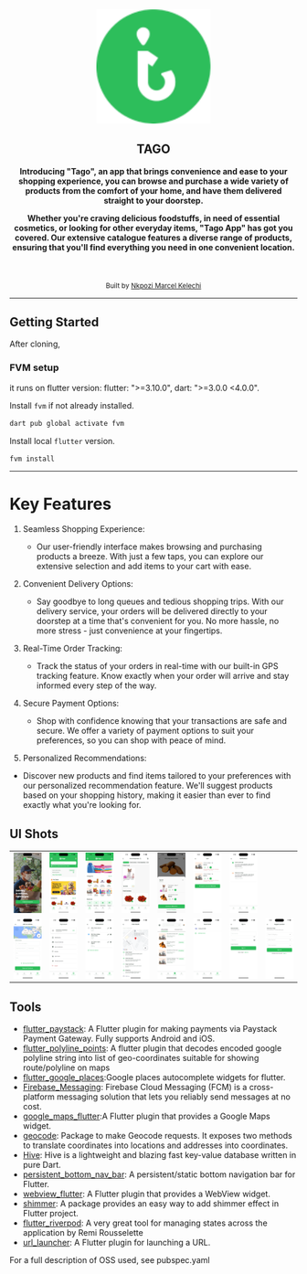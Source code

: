 <div align="center">
   <img src="./assets/images/logo_large.png" width="200" height="200" color="0xFF2676FC"/>

## TAGO

<strong> Introducing "Tago", an app that brings convenience and ease to your shopping experience, you can browse and purchase a wide variety of products from the comfort of your home, and have them delivered straight to your doorstep.

Whether you're craving delicious foodstuffs, in need of essential cosmetics, or looking for other everyday items, "Tago App" has got you covered. Our extensive catalogue features a diverse range of products, ensuring that you'll find everything you need in one convenient location.</strong>

<br/>
<!-- <a href='https://apps.apple.com/ng/app/connect-me-digital-identity/id6478838388'><img alt='Download on the App Store' src='./screenshots/app_store.png' height='36px'/></a>
<a href='https://play.google.com/store/apps/details?id=com.capturedHeart.connectMe'><img alt='Get it on Google Play' src='./screenshots/google_play.png' height='36px'/></a> -->

<sub>Built by <a href="https://twitter.com/_Captured_Heart">Nkpozi Marcel Kelechi</a></sub>
<br />

<!-- ## AN INTRO VIDEO OF THE APP -->

<!-- https://github.com/Captured-Heart/connect_me/assets/69226443/63c2abe0-4c5f-4151-9f9a-77beb289a4b7 -->

<!-- <i><h3 style="color: green">You can download the apk directly from my firebase distribution console <a href="https://appdistribution.firebase.dev/i/e5a7b73fefe2dd61">LearnGual Assessment</a></h3></i> -->

</div>

---

## Getting Started

After cloning,

### FVM setup

it runs on flutter version: flutter: ">=3.10.0", dart: ">=3.0.0 <4.0.0".

Install `fvm` if not already installed.

```bash
dart pub global activate fvm
```

Install local `flutter` version.

```bash
fvm install
```

---

# Key Features

1. Seamless Shopping Experience:

   - Our user-friendly interface makes browsing and purchasing products a breeze. With just a few taps, you can explore our extensive selection and add items to your cart with ease.

2. Convenient Delivery Options:

   - Say goodbye to long queues and tedious shopping trips. With our delivery service, your orders will be delivered directly to your doorstep at a time that's convenient for you. No more hassle, no more stress - just convenience at your fingertips.

3. Real-Time Order Tracking:

   - Track the status of your orders in real-time with our built-in GPS tracking feature. Know exactly when your order will arrive and stay informed every step of the way.

4. Secure Payment Options:

   - Shop with confidence knowing that your transactions are safe and secure. We offer a variety of payment options to suit your preferences, so you can shop with peace of mind.

5. Personalized Recommendations:

- Discover new products and find items tailored to your preferences with our personalized recommendation feature. We'll suggest products based on your shopping history, making it easier than ever to find exactly what you're looking for.

## UI Shots

<div style="text-align: center">
  <table>
    <tr>
      <td style="text-align: center">
        <img src="./screenshots/tago_onboarding.png" width="800" />
      </td>
      <td style="text-align: center">
        <img src="./screenshots/tago_homescreen.png" width="800" />
      </td>
      <td style="text-align: center">
        <img src="./screenshots/tago_homescreen_2.png" width="800" />
      </td>
       <td style="text-align: center">
        <img src="./screenshots/tago_categories.png" width="800" />
      </td>
      <td style="text-align: center">
        <img src="./screenshots/tago_mini_cart.png" width="800" />
      </td>
      <td style="text-align: center">
        <img src="./screenshots/tago_full_cart.png" width="800" />
      </td>
       <td style="text-align: center">
        <img src="./screenshots/tago_notifications.png" width="800" />
      </td>
<!--        <td style="text-align: center">
        <img src="./screenshots/themes.PNG" width="800" />
      </td> -->
    </tr>
    <tr>
       <td style="text-align: center">
        <img src="./screenshots/tago_account.png" width="800" />
      </td>
      <td style="text-align: center">
        <img src="./screenshots/tago_account_2.png" width="800" />
      </td>
      <td style="text-align: center">
        <img src="./screenshots/tago_address_book.png" width="800" />
      </td>
       <td style="text-align: center">
        <img src="./screenshots/tago_order_screen.png" width="800" />
      </td>
      <td style="text-align: center">
        <img src="./screenshots/tago_orders.png" width="800" />
      </td>
      <td style="text-align: center">
        <img src="./screenshots/tago_payments.png" width="800" />
      </td>
       <td style="text-align: center">
        <img src="./screenshots/tago_sign_in.png" width="800" />
      </td>
       <td style="text-align: center">
        <img src="./screenshots/tago_suggest_product.png" width="800" />
      </td>
    </tr> 
  </table>
</div>

## Tools

- [flutter_paystack](https://pub.dev/packages/flutter_paystack): A Flutter plugin for making payments via Paystack Payment Gateway. Fully supports Android and iOS.
- [flutter_polyline_points](https://pub.dev/packages/flutter_polyline_points): A flutter plugin that decodes encoded google polyline string into list of geo-coordinates suitable for showing route/polyline on maps
- [flutter_google_places](https://pub.dev/packages/flutter_google_places):Google places autocomplete widgets for flutter.
- [Firebase_Messaging](https://pub.dev/packages/firebase_messaging): Firebase Cloud Messaging (FCM) is a cross-platform messaging solution that lets you reliably send messages at no cost.
- [ google_maps_flutter](https://pub.dev/packages/google_maps_flutter):A Flutter plugin that provides a Google Maps widget.
- [geocode](https://pub.dev/packages/geocode): Package to make Geocode requests. It exposes two methods to translate coordinates into locations and addresses into coordinates.
- [Hive](https://pub.dev/packages/hive): Hive is a lightweight and blazing fast key-value database written in pure Dart.
- [persistent_bottom_nav_bar](https://pub.dev/packages/persistent_bottom_nav_bar): A persistent/static bottom navigation bar for Flutter.
- [webview_flutter](https://pub.dev/packages/webview_flutter): A Flutter plugin that provides a WebView widget.
- [shimmer](https://pub.dev/packages/shimmer): A package provides an easy way to add shimmer effect in Flutter project.
- [flutter_riverpod](https://pub.dev/packages/flutter_riverpod): A very great tool for managing states across the application by Remi Rousselette
- [url_launcher](https://pub.dev/packages/url_launcher): A Flutter plugin for launching a URL.

For a full description of OSS used, see pubspec.yaml
